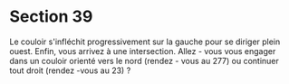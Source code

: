 # Section 39

Le couloir s'infléchit progressivement sur la gauche pour se
diriger plein ouest. Enfin, vous arrivez à une intersection. Allez -
vous vous engager dans un couloir orienté vers le nord (rendez -
vous au 277) ou continuer tout droit (rendez -vous au 23) ?